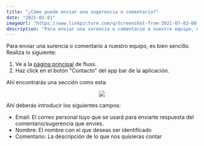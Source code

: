 ```yaml
---
title: "¿Cómo puedo enviar una sugerencia o comentario?"
date: "2021-01-01"
imageUrl: "https://www.linkpicture.com/q/Screenshot-from-2021-07-03-00-55-49.png"
description: "Para enviar una surencia o comentario a nuestro equipo, es bien sencillo. Realiza lo siguiente: 1. Ve a la página principal de fluss.  2. Haz click en el botón Contacto del app bar de la aplicación. Ahí encontrarás una sección como esta..."
---
```


Para enviar una surencia o comentario a nuestro equipo, es bien sencillo. Realiza lo siguiente:

1. Ve a la <a href="https://fluss-bioteam.vercel.app/" target="blank">página principal</a> de fluss.
2. Haz click en el botón "Contacto" del app bar de la aplicación.

Ahí encontrarás una sección como esta:

<center>
<img src="https://www.linkpicture.com/q/Screenshot-from-2021-07-03-00-55-49.png" style="max-height:500px">
</center>

Ahí deberás introducir los siguientes campos:

- Email: El correo personal tuyo que se usará para enviarte respuesta del comentario/sugerencia que envíes.
- Nombre: El nombre con el que deseas ser identificado
- Comentario: La descripción de lo que nos quisieras contar

